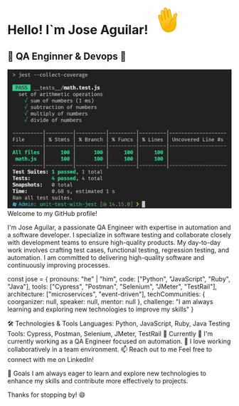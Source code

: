 
<h1>Hello! I`m Jose Aguilar! <img src="1f44b.gif" width="60"</h1>
<h2>🚀 QA Enginner & Devops 🚀</h2>
<img src="img_logo_github_repositori.png" height:200px; width:30%;>
Welcome to my GitHub profile!

I'm Jose Aguilar, a passionate QA Engineer with expertise in automation and a software developer. I specialize in software testing and collaborate closely with development teams to ensure high-quality products. My day-to-day work involves crafting test cases, functional testing, regression testing, and automation. I am committed to delivering high-quality software and continuously improving processes.

const jose = {
  pronouns: "he" | "him",
  code: ["Python", "JavaScript", "Ruby", "Java"],
  tools: ["Cypress", "Postman", "Selenium", "JMeter", "TestRail"],
  architecture: ["microservices", "event-driven"],
  techCommunities: {
    coorganizer: null,
    speaker: null,
    mentor: null
  },
  challenge: "I am always learning and exploring new technologies to improve my skills"
}

🛠️ Technologies & Tools
Languages: Python, JavaScript, Ruby, Java
Testing Tools: Cypress, Postman, Selenium, JMeter, TestRail
🌱 Currently
🔭 I'm currently working as a QA Engineer focused on automation.
🤝 I love working collaboratively in a team environment.
📫 Reach out to me
Feel free to connect with me on LinkedIn!

🚀 Goals
I am always eager to learn and explore new technologies to enhance my skills and contribute more effectively to projects.

Thanks for stopping by! 😄
